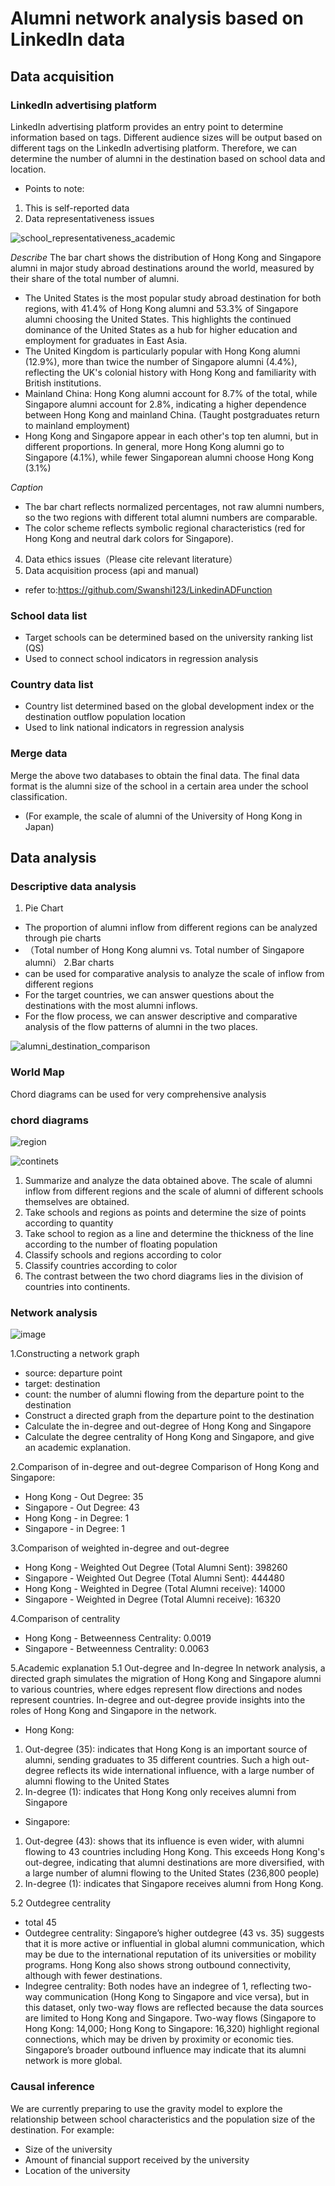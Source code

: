 # Alumni network analysis based on LinkedIn data

## Data acquisition

### LinkedIn advertising platform
LinkedIn advertising platform provides an entry point to determine information based on tags. Different audience sizes will be output based on different tags on the LinkedIn advertising platform. Therefore, we can determine the number of alumni in the destination based on school data and location.
- Points to note:
1. This is self-reported data
2. Data representativeness issues

![school_representativeness_academic](https://github.com/user-attachments/assets/53defbe0-8f44-46d0-96da-db24e803dd4b)

*Describe*
The bar chart shows the distribution of Hong Kong and Singapore alumni in major study abroad destinations around the world, measured by their share of the total number of alumni.
- The United States is the most popular study abroad destination for both regions, with 41.4% of Hong Kong alumni and 53.3% of Singapore alumni choosing the United States. This highlights the continued dominance of the United States as a hub for higher education and employment for graduates in East Asia.
- ​​The United Kingdom is particularly popular with Hong Kong alumni (12.9%), more than twice the number of Singapore alumni (4.4%), reflecting the UK's colonial history with Hong Kong and familiarity with British institutions.
- Mainland China: Hong Kong alumni account for 8.7% of the total, while Singapore alumni account for 2.8%, indicating a higher dependence between Hong Kong and mainland China. (Taught postgraduates return to mainland employment)
- Hong Kong and Singapore appear in each other's top ten alumni, but in different proportions. In general, more Hong Kong alumni go to Singapore (4.1%), while fewer Singaporean alumni choose Hong Kong (3.1%)

*Caption*
- The bar chart reflects normalized percentages, not raw alumni numbers, so the two regions with different total alumni numbers are comparable.
- The color scheme reflects symbolic regional characteristics (red for Hong Kong and neutral dark colors for Singapore).

4. Data ethics issues（Please cite relevant literature）
5. Data acquisition process (api and manual)
- refer to:https://github.com/Swanshi123/LinkedinADFunction

### School data list
- Target schools can be determined based on the university ranking list (QS)
- Used to connect school indicators in regression analysis

### Country data list
- Country list determined based on the global development index or the destination outflow population location
- Used to link national indicators in regression analysis

### Merge data
Merge the above two databases to obtain the final data.
The final data format is the alumni size of the school in a certain area under the school classification. 
- (For example, the scale of alumni of the University of Hong Kong in Japan)


## Data analysis

### Descriptive data analysis
1. Pie Chart
- The proportion of alumni inflow from different regions can be analyzed through pie charts
- （Total number of Hong Kong alumni vs. Total number of Singapore alumni）
2.Bar charts
- can be used for comparative analysis to analyze the scale of inflow from different regions
- For the target countries, we can answer questions about the destinations with the most alumni inflows. 
- For the flow process, we can answer descriptive and comparative analysis of the flow patterns of alumni in the two places.

![alumni_destination_comparison](https://github.com/user-attachments/assets/46807b20-106b-4e3b-a1e0-b338d337db86)


### World Map
Chord diagrams can be used for very comprehensive analysis

### chord diagrams
![region](https://github.com/user-attachments/assets/4cdbc101-27b0-440b-a976-03e9cf42f6e0)

![continets](https://github.com/user-attachments/assets/958b146f-ca3c-4a48-9a81-d0c7193b712e)


1. Summarize and analyze the data obtained above. The scale of alumni inflow from different regions and the scale of alumni of different schools themselves are obtained.
2. Take schools and regions as points and determine the size of points according to quantity
3. Take school to region as a line and determine the thickness of the line according to the number of floating population
4. Classify schools and regions according to color
5. Classify countries according to color
6. The contrast between the two chord diagrams lies in the division of countries into continents.


### Network analysis
![image](https://github.com/user-attachments/assets/09abf1b7-1cac-4890-8f99-882622671347)

1.Constructing a network graph
- source: departure point
- target: destination
- count: the number of alumni flowing from the departure point to the destination
- Construct a directed graph from the departure point to the destination
- Calculate the in-degree and out-degree of Hong Kong and Singapore
- Calculate the degree centrality of Hong Kong and Singapore, and give an academic explanation.

2.Comparison of in-degree and out-degree
Comparison of Hong Kong and Singapore:
- Hong Kong - Out Degree: 35
- Singapore - Out Degree: 43
- Hong Kong - in Degree: 1
- Singapore - in Degree: 1

3.Comparison of weighted in-degree and out-degree
- Hong Kong - Weighted Out Degree (Total Alumni Sent): 398260
- Singapore - Weighted Out Degree (Total Alumni Sent): 444480
- Hong Kong - Weighted in Degree (Total Alumni receive): 14000
- Singapore - Weighted in Degree (Total Alumni receive): 16320

4.Comparison of centrality
- Hong Kong - Betweenness Centrality: 0.0019
- Singapore - Betweenness Centrality: 0.0063

5.Academic explanation
5.1 Out-degree and In-degree
In network analysis, a directed graph simulates the migration of Hong Kong and Singapore alumni to various countries, where edges represent flow directions and nodes represent countries. In-degree and out-degree provide insights into the roles of Hong Kong and Singapore in the network.
- Hong Kong:
1. Out-degree (35): indicates that Hong Kong is an important source of alumni, sending graduates to 35 different countries. Such a high out-degree reflects its wide international influence, with a large number of alumni flowing to the United States
2. In-degree (1): indicates that Hong Kong only receives alumni from Singapore
- Singapore:
1. Out-degree (43): shows that its influence is even wider, with alumni flowing to 43 countries including Hong Kong. This exceeds Hong Kong's out-degree, indicating that alumni destinations are more diversified, with a large number of alumni flowing to the United States (236,800 people)
2. In-degree (1): indicates that Singapore receives alumni from Hong Kong.

5.2 Outdegree centrality
- total 45
- Outdegree centrality: Singapore’s higher outdegree (43 vs. 35) suggests that it is more active or influential in global alumni communication, which may be due to the international reputation of its universities or mobility programs. Hong Kong also shows strong outbound connectivity, although with fewer destinations.
- Indegree centrality: Both nodes have an indegree of 1, reflecting two-way communication (Hong Kong to Singapore and vice versa), but in this dataset, only two-way flows are reflected because the data sources are limited to Hong Kong and Singapore. Two-way flows (Singapore to Hong Kong: 14,000; Hong Kong to Singapore: 16,320) highlight regional connections, which may be driven by proximity or economic ties. Singapore’s broader outbound influence may indicate that its alumni network is more global.



### Causal inference
We are currently preparing to use the gravity model to explore the relationship between school characteristics and the population size of the destination.
For example:
- Size of the university
- Amount of financial support received by the university
- Location of the university
